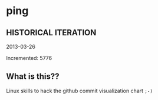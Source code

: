 # ping

## HISTORICAL ITERATION
2013-03-26

Incremented: 5776

## What is this?? 
Linux skills to hack the github commit visualization chart `;-)`
